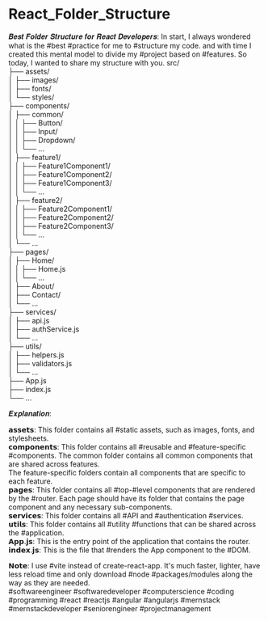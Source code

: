 # React_Folder_Structure

𝑩𝒆𝒔𝒕 𝑭𝒐𝒍𝒅𝒆𝒓 𝑺𝒕𝒓𝒖𝒄𝒕𝒖𝒓𝒆 𝒇𝒐𝒓 𝑹𝒆𝒂𝒄𝒕 𝑫𝒆𝒗𝒆𝒍𝒐𝒑𝒆𝒓𝒔:
In start, I always wondered what is the #best #practice for me to #structure my code. and with time I created this mental model to divide my #project based on #features. So today, I wanted to share my structure with you.
src/ <br />
├── assets/ <br />
│  ├── images/ <br />
│  ├── fonts/ <br />
│  └── styles/ <br />
├── components/ <br />
│  ├── common/ <br />
│  │  ├── Button/ <br />
│  │  ├── Input/ <br />
│  │  ├── Dropdown/ <br />
│  │  └── ... <br />
│  ├── feature1/ <br />
│  │  ├── Feature1Component1/ <br />
│  │  ├── Feature1Component2/ <br />
│  │  ├── Feature1Component3/ <br />
│  │  └── ... <br />
│  ├── feature2/ <br />
│  │  ├── Feature2Component1/ <br />
│  │  ├── Feature2Component2/ <br />
│  │  ├── Feature2Component3/ <br />
│  │  └── ... <br />
│  └── ... <br />
├── pages/ <br />
│  ├── Home/ <br />
│  │  ├── Home.js <br />
│  │  └── ... <br />
│  ├── About/ <br />
│  ├── Contact/ <br />
│  └── ... <br />
├── services/ <br />
│  ├── api.js <br />
│  ├── authService.js <br />
│  └── ... <br />
├── utils/ <br />
│  ├── helpers.js <br />
│  ├── validators.js <br />
│  └── ... <br />
├── App.js<br />
├── index.js <br />
└── ... <br />

𝑬𝒙𝒑𝒍𝒂𝒏𝒂𝒕𝒊𝒐𝒏: <br />

𝗮𝘀𝘀𝗲𝘁𝘀: This folder contains all #static assets, such as images, fonts, and stylesheets. <br />
𝗰𝗼𝗺𝗽𝗼𝗻𝗲𝗻𝘁𝘀: This folder contains all #reusable and #feature-specific #components. The common folder contains all common components that are shared across features. <br /> The feature-specific folders contain all components that are specific to each feature. <br />
𝗽𝗮𝗴𝗲𝘀: This folder contains all #top-#level components that are rendered by the #router. Each page should have its folder that contains the page component and any necessary sub-components. <br />
𝘀𝗲𝗿𝘃𝗶𝗰𝗲𝘀: This folder contains all #API and #authentication #services. <br />
𝘂𝘁𝗶𝗹𝘀: This folder contains all #utility #functions that can be shared across the #application. <br/>
𝗔𝗽𝗽.𝗷𝘀: This is the entry point of the application that contains the router. <br />
𝗶𝗻𝗱𝗲𝘅.𝗷𝘀: This is the file that #renders the App component to the #DOM. <br />

𝗡𝗼𝘁𝗲: I use #vite instead of create-react-app. It's much faster, lighter, have less reload time and only download #node #packages/modules along the way as they are needed. <br />
#softwareengineer #softwaredeveloper #computerscience #coding #programming #react #reactjs #angular #angularjs #mernstack #mernstackdeveloper #seniorengineer #projectmanagement
